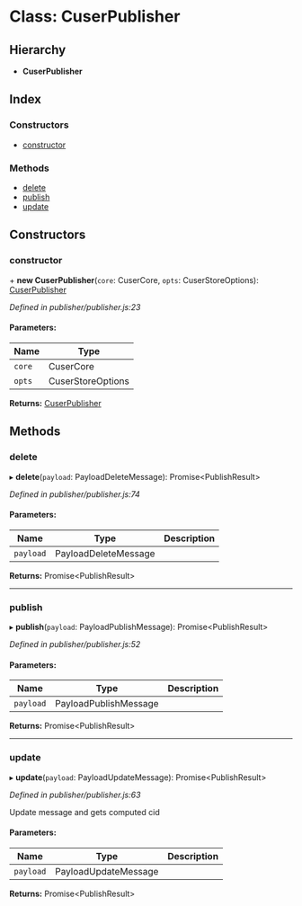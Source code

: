 # Class: CuserPublisher

## Hierarchy

* **CuserPublisher**

## Index

### Constructors

* [constructor](cuserpublisher.md#constructor)

### Methods

* [delete](cuserpublisher.md#delete)
* [publish](cuserpublisher.md#publish)
* [update](cuserpublisher.md#update)

## Constructors

### constructor

\+ **new CuserPublisher**(`core`: CuserCore, `opts`: CuserStoreOptions): [CuserPublisher](cuserpublisher.md)

*Defined in publisher/publisher.js:23*

#### Parameters:

Name | Type |
------ | ------ |
`core` | CuserCore |
`opts` | CuserStoreOptions |

**Returns:** [CuserPublisher](cuserpublisher.md)

## Methods

### delete

▸ **delete**(`payload`: PayloadDeleteMessage): Promise\<PublishResult>

*Defined in publisher/publisher.js:74*

#### Parameters:

Name | Type | Description |
------ | ------ | ------ |
`payload` | PayloadDeleteMessage |   |

**Returns:** Promise\<PublishResult>

___

### publish

▸ **publish**(`payload`: PayloadPublishMessage): Promise\<PublishResult>

*Defined in publisher/publisher.js:52*

#### Parameters:

Name | Type | Description |
------ | ------ | ------ |
`payload` | PayloadPublishMessage |   |

**Returns:** Promise\<PublishResult>

___

### update

▸ **update**(`payload`: PayloadUpdateMessage): Promise\<PublishResult>

*Defined in publisher/publisher.js:63*

Update message and gets computed cid

#### Parameters:

Name | Type | Description |
------ | ------ | ------ |
`payload` | PayloadUpdateMessage |   |

**Returns:** Promise\<PublishResult>
